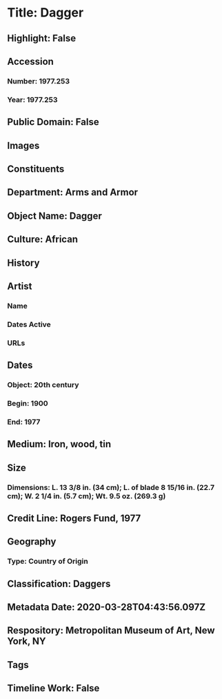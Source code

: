 # Title: Dagger
## Highlight: False
## Accession
### Number: 1977.253
### Year: 1977.253
## Public Domain: False
## Images
## Constituents
## Department: Arms and Armor
## Object Name: Dagger
## Culture: African
## History
## Artist
### Name
### Dates Active
### URLs
## Dates
### Object: 20th century
### Begin: 1900
### End: 1977
## Medium: Iron, wood, tin
## Size
### Dimensions: L. 13 3/8 in. (34 cm); L. of blade 8 15/16 in. (22.7 cm); W. 2 1/4 in. (5.7 cm); Wt. 9.5 oz. (269.3 g)
## Credit Line: Rogers Fund, 1977
## Geography
### Type: Country of Origin
## Classification: Daggers
## Metadata Date: 2020-03-28T04:43:56.097Z
## Respository: Metropolitan Museum of Art, New York, NY
## Tags
## Timeline Work: False